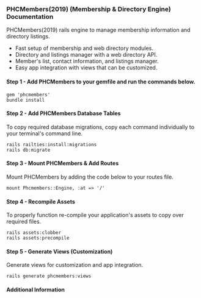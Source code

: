 ### PHCMembers(2019) (Membership & Directory Engine) Documentation
PHCMembers(2019) rails engine to manage membership information and directory listings.  

* Fast setup of membership and web directory modules.
* Directory and listings manager with a web directory API.
* Member's list, contact information, and listings manager.
* Easy app integration with views that can be customized.

#### Step 1 - Add PHCMembers to your gemfile and run the commands below.   

	gem 'phcmembers'
	bundle install

#### Step 2 - Add PHCMembers Database Tables  
To copy required database migrations, copy each command individually to your terminal's command line.  

	rails railties:install:migrations
	rails db:migrate

#### Step 3 - Mount PHCMembers & Add Routes
Mount PHCMembers by adding the code below to your routes file.  

	mount Phcmembers::Engine, :at => '/'

#### Step 4 - Recompile Assets  
To properly function re-compile your application's assets to copy over required files.

	rails assets:clobber
	rails assets:precompile  

#### Step 5 - Generate Views  (Customization)
Generate views for customization and app integration.  

	rails generate phcmembers:views

#### Additional Information
